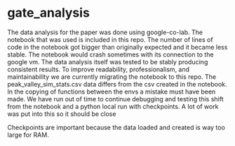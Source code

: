 # gate_analysis

The data analysis for the paper was done using google-co-lab. The notebook that was used is included in this repo. The number of lines of code in the notebook got bigger than originally expected and it became less stable. The notebook would crash sometimes with its connection to the google vm. The data analysis itself was tested to be stably producing consistent results. To improve readability, professionalism, and maintainability we are currently migrating the notebook to this repo. The peak_valley_sim_stats.csv data differs from the csv created in the notebook. In the copying of functions between the envs a mistake must have been made. We have run out of time to continue debugging and testing this shift from the notebook and a python local run with checkpoints. A lot of work was put into this so it should be close

Checkpoints are important because the data loaded and created is way too large for RAM.
